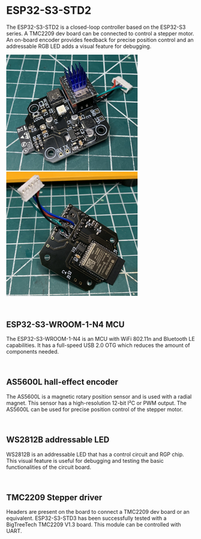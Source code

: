 # ESP32-S3-STD2

The ESP32-S3-STD2 is a closed-loop controller based on the ESP32-S3 series. A TMC2209 dev board can be connected to control a stepper motor. An on-board encoder provides feedback for precise position control and an addressable RGB LED adds a visual feature for debugging.<br>

<img src='/ESP32-S3-STD2_TopView.JPG' width='350'>&nbsp;&nbsp;&nbsp;&nbsp;&nbsp;&nbsp;&nbsp;&nbsp;&nbsp;&nbsp;&nbsp;&nbsp;&nbsp;&nbsp;<img src='/ESP32-S3-STD2_BottomView.JPG' width='350'><br>


&nbsp;<br>
## ESP32-S3-WROOM-1-N4 MCU

The ESP32-S3-WROOM-1-N4 is an MCU with WiFi 802.11n and Bluetooth LE capabilities. It has a full-speed USB 2.0 OTG which reduces the amount of components needed.<br>


&nbsp;<br>
## AS5600L hall-effect encoder

The AS5600L is a magnetic rotary position sensor and is used with a radial magnet. This sensor has a high-resolution 12-bit I²C or PWM output. The AS5600L can be used for precise position control of the stepper motor.<br>


&nbsp;<br>
## WS2812B addressable LED

WS2812B is an addressable LED that has a control circuit and RGP chip. This visual feature is useful for debugging and testing the basic functionalities of the circuit board.<br>


&nbsp;<br>
## TMC2209 Stepper driver

Headers are present on the board to connect a TMC2209 dev board or an equivalent. ESP32-S3-STD3 has been successfully tested with a BigTreeTech TMC2209 V1.3 board. This module can be controlled with UART.<br>
